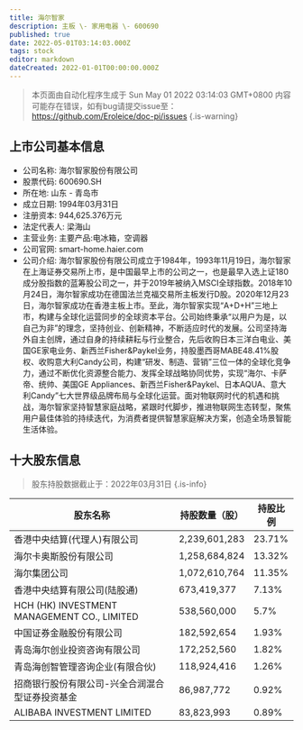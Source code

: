 ```yaml
---
title: 海尔智家
description: 主板 \- 家用电器 \- 600690
published: true
date: 2022-05-01T03:14:03.000Z
tags: stock
editor: markdown
dateCreated: 2022-01-01T00:00:00.000Z
---
```


> 本页面由自动化程序生成于 Sun May 01 2022 03:14:03 GMT+0800
> 内容可能存在错误，如有bug请提交issue至：https://github.com/Eroleice/doc-pi/issues
{.is-warning}

## 上市公司基本信息
- 公司名称: 海尔智家股份有限公司
- 股票代码: 600690.SH
- 所在地: 山东 - 青岛市
- 成立日期: 1994年03月31日
- 注册资本: 944,625.376万元
- 法定代表人: 梁海山
- 主营业务: 主要产品:电冰箱，空调器
- 公司官网: smart-home.haier.com
- 公司介绍: 海尔智家股份有限公司成立于1984年，1993年11月19日，海尔智家在上海证券交易所上市，是中国最早上市的公司之一，也是最早入选上证180成分股指数的蓝筹股公司之一，并于2019年被纳入MSCI全球指数。2018年10月24日，海尔智家成功在德国法兰克福交易所主板发行D股。2020年12月23日，海尔智家成功在香港主板上市。至此，海尔智家实现“A+D+H”三地上市，构建与全球化运营同步的全球资本平台。公司始终秉承“以用户为是，以自己为非”的理念，坚持创业、创新精神，不断适应时代的发展。公司坚持海外自主创牌，通过自身的持续耕耘与行业整合，先后收购日本三洋白电业、美国GE家电业务、新西兰Fisher&Paykel业务，持股墨西哥MABE48.41%股权、收购意大利Candy公司，构建“研发、制造、营销”三位一体的全球化竞争力，通过不断优化资源整合能力、发挥全球战略协同优势，实现“海尔、卡萨帝、统帅、美国GE Appliances、新西兰Fisher&Paykel、日本AQUA、意大利Candy”七大世界级品牌布局与全球化运营。面对物联网时代的机遇和挑战，海尔智家坚持智慧家庭战略，紧跟时代脚步，推进物联网生态转型，聚焦用户最佳体验的持续迭代，为消费者提供智慧家庭解决方案，创造全场景智能生活体验。


## 十大股东信息
> 股东持股数据截止于：2022年03月31日
{.is-info}

| 股东名称 | 持股数量（股） | 持股比例 |
| --- | --- | --- |
| 香港中央结算(代理人)有限公司 | 2,239,601,283 | 23.71% |
| 海尔卡奥斯股份有限公司 | 1,258,684,824 | 13.32% |
| 海尔集团公司 | 1,072,610,764 | 11.35% |
| 香港中央结算有限公司(陆股通) | 673,419,377 | 7.13% |
| HCH (HK) INVESTMENT MANAGEMENT CO., LIMITED | 538,560,000 | 5.7% |
| 中国证券金融股份有限公司 | 182,592,654 | 1.93% |
| 青岛海尔创业投资咨询有限公司 | 172,252,560 | 1.82% |
| 青岛海创智管理咨询企业(有限合伙) | 118,924,416 | 1.26% |
| 招商银行股份有限公司-兴全合润混合型证券投资基金 | 86,987,772 | 0.92% |
| ALIBABA INVESTMENT LIMITED | 83,823,993 | 0.89% |




